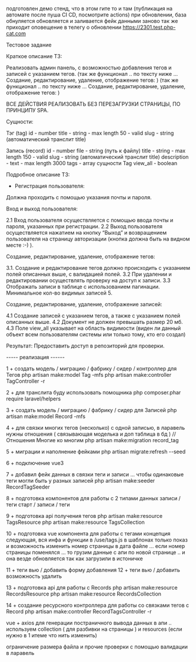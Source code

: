 подготовлен демо стенд, что в этом гите то и там (публикация на автомате после пуша CI CD, посмотрите actions)
при обновлении, база обнуляется обновляется и заливается фейк данными заново
так же приходит оповещение в телегу о обновлении
https://2301.test.php-cat.com

Тестовое задание 

Краткое описание ТЗ: 

Реализовать админ панель, с возможностью добавления тегов и записей с указанием тегов.
(так же функционал .. по тексту ниже ... Создание, редактирование, удаление, отображение тегов: )
(так же функционал .. по тексту ниже ... Создание, редактирование, удаление, отображение тегов: )

ВСЕ ДЕЙСТВИЯ РЕАЛИЗОВАТЬ БЕЗ ПЕРЕЗАГРУЗКИ СТРАНИЦЫ, ПО ПРИНЦИПУ SPA.

Сущности: 

Тэг (tag)
id - number
title - string - max length 50 - valid
slug - string (автоматический транслит title)

Запись (record)
id - number
file - string (путь к файлу)
title - string - max length 150 - valid
slug - string (автоматический транслит title)
description - text - max length 3000
tags - array сущности Tag
view_all - boolean

Подробное описание ТЗ:

+ Регистрация пользователя: 

Должна проходить с помощью указания почты и пароля.

Вход и выход пользователя:

2.1 Вход пользователя осуществляется с помощью ввода почты и пароля, указанных при регистрации.
2.2 Выход пользователя осуществляется нажатием на кнопку “Выход” и возвращением пользователя на страницу авторизации (кнопка должна быть на видном месте :-) ).

Создание, редактирование, удаление, отображение тегов:

3.1. Создание и редактирование тегов должно происходить с указанием полей описанных выше, с валидацией полей.
3.2 При удалении и редактировании осуществлять проверку на доступ к записи.
3.3 Отображать записи в таблице с использованием пагинации. Минимальное кол-во видимых записей 5.

Создание, редактирование, удаление, отображение записей:

4.1 Создание записей с указанием тегов, а также с указанием полей описанных выше.
4.2 Документ не должен превышать размер 20 мб. 
4.3 Поле view_all указывает на область видимости (виден ли данный объект всем пользователям системы или только тому, кто его создал)

Результат:
Предоставить доступ в репозиторий для проверки.


----- реализация ------

1 + создать модель / миграцию / фабрику / сидер / контроллер для Тегов
php artisan make:model Tag -mfs
php artisan make:controller TagController -r

2 + для транслита буду использовать помощника 
php composer.phar require laravel/helpers

3 + создать модель / миграцию / фабрику / сидер для Записей
php artisan make:model Record -mfs

4 + для связки многих тегов (несколько) с одной записью, в ларавель нужны отношения ( связывающая моделька и доп таблица в бд ) 
// Отношения Многие ко многим
php artisan make:migration record_tag

5 + миграции и наполнение фейками
php artisan migrate:refresh --seed 

6 + подключение vue3

7 + добавил фейк данных в связки теги и записи ... чтобы одинаковые теги могли быть у разных записей
php artisan make:seeder RecordTagSeeder

8 + подготовка компонентов для работы с 2 типами данных записи / теги 
старт / записи / теги

9 + подготовка api получения тегов
php artisan make:resource TagsResource
php artisan make:resource TagsCollection

10 + подготовка vue компонента для работы с тегами
концепция следующая, вся инфа и функции в /use/tags.js 
в шаблонах только показ и возможность изменить номер страницы в дата файле ... если номер страницы поменялся ... то грузим данные с апи по новой странице .. и она везде обновляется так как загрузили в истоничке

11 + теги вью / добавить форму добавления 
12 + теги вью / добавить возможность удалить


13 + подготовка api для работы с Records
php artisan make:resource RecordsResource
php artisan make:resource RecordsCollection

14 + создание ресурсного контроллера для работы со связками тегов с Record
php artisan make:controller RecordTagsController -r

vue + axios 
для генерации постраничного вывода данных в апи .. используем collection ( для разбивки на страницы ) и resources (если нужно в 1 итеме что нить изменить)

ограничение размера файла и прочие проверки с помощью валидации в ларавель